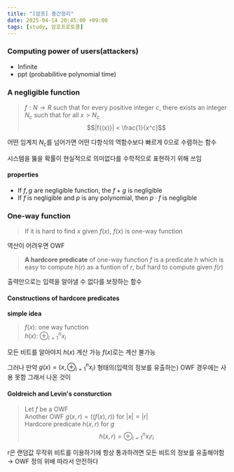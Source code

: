 ```yaml
---
title: "[암프] 중간정리"
date: 2025-04-14 20:45:00 +09:00
tags: [study, 암호프로토콜]
---
```


### Computing power of users(attackers)
- Infinite
- ppt (probabilitive polynomial time)

### A negligible function
> $f: N\rightarrow R$ such that for every positive integer $c$, there exists an integer $N_c$ such that for all $x > N_c$ $$|f{(x)}| < \frac{1}{x^c}$$

어떤 임계치 $N_c$를 넘어가면 어떤 다항식의 역함수보다 빠르게 0으로 수렴하는 함수

시스템을 뚫을 확률이 현실적으로 의미없다를 수학적으로 표현하기 위해 쓰임

#### properties
- If $f, g$ are negligible function, the $f + g$ is negligible
- If $f$ is negligible and $p$ is any polynomial, then $p \cdot f$ is negligible

### One-way function
> If it is hard to find $x$ given $f{(x)}$, $f{(x)}$ is one-way function

역산이 어려우면 OWF

> **A hardcore predicate** of one-way function $f$ is a predicate $h$ which is easy to compute $h(r)$ as a funtion of $r$, buf hard to compute given $f(r)$

출력만으로는 입력을 알아낼 수 없다를 보장하는 함수

#### Constructions of hardcore predicates
**simple idea**
> $f(x)$: one way function<br>$h(x)$: $\oplus^{n}_{i=1}x_i$

모든 비트를 알아야지 $h(x)$ 계산 가능 $f(x)$로는 계산 불가능

그러나 만약 $g(x) = (x, \oplus^{n}_{i=1}x_i)$ 형태의(입력의 정보를 유출하는) OWF 경우에는 사용 못함 그래서 나온 것이

#### Goldreich and Levin's consturction
> Let $f$ be a OWF<br>Another OWF $g(x, r) = ((f(x), r))$ for $|x| = |r|$<br>Hardcore predicate $h(x, r)$ for $g$ $$h(x, r) = \oplus^{n}_{i=1}x_{i}r_i$$

r은 랜덤값 무작위 비트를 이용하기에 항상 통과하려면 모든 비트의 정보를 유출해야함 $\rightarrow$ OWF 정의 위배
따라서 안전하다

